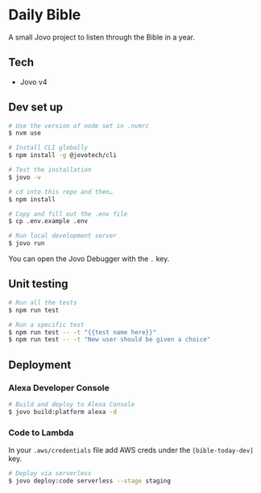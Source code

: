 # Daily Bible

A small Jovo project to listen through the Bible in a year.

## Tech

- Jovo v4

## Dev set up

```sh
# Use the version of node set in .nvmrc
$ nvm use

# Install CLI globally
$ npm install -g @jovotech/cli

# Test the installation
$ jovo -v

# cd into this repo and then…
$ npm install

# Copy and fill out the .env file
$ cp .env.example .env

# Run local development server
$ jovo run
```

You can open the Jovo Debugger with the `.` key.

## Unit testing

```sh
# Run all the tests
$ npm run test
```

```sh
# Run a specific test
$ npm run test -- -t "{{test name here}}"
$ npm run test -- -t "New user should be given a choice"
```

## Deployment

### Alexa Developer Console

```sh
# Build and deploy to Alexa Console
$ jovo build:platform alexa -d
```

### Code to Lambda

In your `.aws/credentials` file add AWS creds under the `[bible-today-dev]` key.

```sh
# Deploy via serverless
$ jovo deploy:code serverless --stage staging
```
